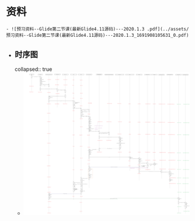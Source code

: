 # 资料
	- ![预习资料--Glide第二节课(最新Glide4.11源码)---2020.1.3 .pdf](../assets/预习资料--Glide第二节课(最新Glide4.11源码)---2020.1.3_1691908105631_0.pdf)
- ## 时序图
  collapsed:: true
	- ![Glide_into - 副本.png](../assets/Glide_into_-_副本_1691904826914_0.png)